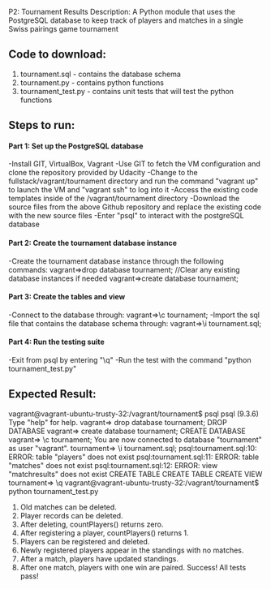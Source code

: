 P2: Tournament Results
Description: A Python module that uses the PostgreSQL database to keep track of players and matches in a single Swiss pairings game tournament

## Code to download:
1. tournament.sql - contains the database schema
1. tournament.py - contains python functions
1. tournament_test.py - contains unit tests that will test the python functions

## Steps to run:

#### Part 1: Set up the PostgreSQL database
-Install GIT, VirtualBox, Vagrant
-Use GIT to fetch the VM configuration and clone the repository provided by Udacity
-Change to the fullstack/vagrant/tournament directory and run the command "vagrant up" to launch the VM and "vagrant ssh" to log into it
-Access the existing code templates inside of the /vagrant/tournament directory
-Download the source files from the above Github repository and replace the existing code with the new source files
-Enter "psql" to interact with the postgreSQL database

#### Part 2: Create the tournament database instance
-Create the tournament database instance through the following commands:
vagrant=>drop database tournament; //Clear any existing database instances if needed
vagrant=>create database tournament;

#### Part 3: Create the tables and view
-Connect to the database through:
vagrant=>\c tournament;
-Import the sql file that contains the database schema through:
vagrant=>\i tournament.sql;

#### Part 4: Run the testing suite
-Exit from psql by entering "\q"
-Run the test with the command "python tournament_test.py"

## Expected Result:
vagrant@vagrant-ubuntu-trusty-32:/vagrant/tournament$ psql
psql (9.3.6)
Type "help" for help.
vagrant=> drop database tournament;
DROP DATABASE
vagrant=> create database tournament;
CREATE DATABASE
vagrant=> \c tournament;
You are now connected to database "tournament" as user "vagrant".
tournament=> \i tournament.sql;
psql:tournament.sql:10: ERROR:  table "players" does not exist
psql:tournament.sql:11: ERROR:  table "matches" does not exist
psql:tournament.sql:12: ERROR:  view "matchresults" does not exist
CREATE TABLE
CREATE TABLE
CREATE VIEW
tournament=> \q
vagrant@vagrant-ubuntu-trusty-32:/vagrant/tournament$ python tournament_test.py
1. Old matches can be deleted.
1. Player records can be deleted.
1. After deleting, countPlayers() returns zero.
1. After registering a player, countPlayers() returns 1.
1. Players can be registered and deleted.
1. Newly registered players appear in the standings with no matches.
1. After a match, players have updated standings.
1. After one match, players with one win are paired.
Success!  All tests pass!
